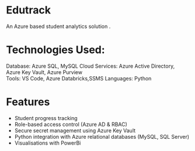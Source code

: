 # Edutrack
An Azure based student analytics solution .

# Technologies Used:
Database: Azure SQL, MySQL 
Cloud Services: Azure Active Directory, Azure Key Vault, Azure Purview  
Tools: VS Code, Azure Databricks,SSMS
Languages: Python
# Features
- Student progress tracking  
- Role-based access control (Azure AD & RBAC)  
- Secure secret management using Azure Key Vault   
- Python integration with Azure relational databases (MySQL, SQL Server)  
- Visualisations with PowerBi


